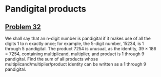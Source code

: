 # Pandigital products
## [Problem 32](https://projecteuler.net/problem=32)
We shall say that an n-digit number is pandigital if it makes use of all the digits 1 to n exactly once; for example, the 5-digit number, 15234, is 1 through 5 pandigital.
The product 7254 is unusual, as the identity, 39 × 186 = 7254, containing multiplicand, multiplier, and product is 1 through 9 pandigital.
Find the sum of all products whose multiplicand/multiplier/product identity can be written as a 1 through 9 pandigital.
